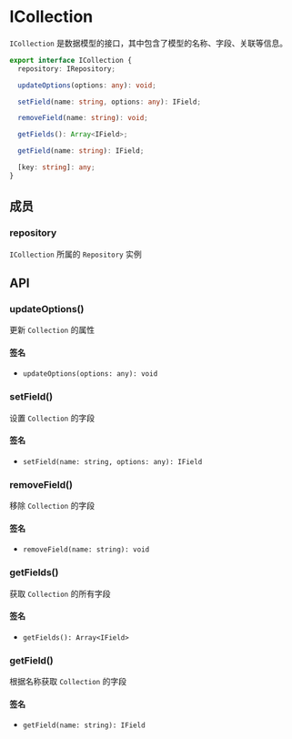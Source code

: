 # ICollection

`ICollection` 是数据模型的接口，其中包含了模型的名称、字段、关联等信息。

```typescript
export interface ICollection {
  repository: IRepository;

  updateOptions(options: any): void;

  setField(name: string, options: any): IField;

  removeField(name: string): void;

  getFields(): Array<IField>;

  getField(name: string): IField;

  [key: string]: any;
}
```

## 成员

### repository

`ICollection` 所属的 `Repository` 实例

## API

### updateOptions()

更新 `Collection` 的属性

#### 签名

- `updateOptions(options: any): void`

### setField()

设置 `Collection` 的字段

#### 签名

- `setField(name: string, options: any): IField`

### removeField()

移除 `Collection` 的字段

#### 签名

- `removeField(name: string): void`

### getFields()

获取 `Collection` 的所有字段

#### 签名

- `getFields(): Array<IField>`

### getField()

根据名称获取 `Collection` 的字段

#### 签名

- `getField(name: string): IField`
